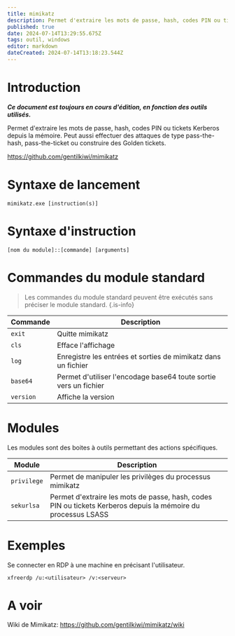 ```yaml
---
title: mimikatz
description: Permet d'extraire les mots de passe, hash, codes PIN ou tickets Kerberos depuis la mémoire. Peut aussi effectuer des attaques de type pass-the-hash, pass-the-ticket ou construire des Golden tickets.
published: true
date: 2024-07-14T13:29:55.675Z
tags: outil, windows
editor: markdown
dateCreated: 2024-07-14T13:18:23.544Z
---
```


# Introduction

***Ce document est toujours en cours d'édition, en fonction des outils utilisés.***

Permet d'extraire les mots de passe, hash, codes PIN ou tickets Kerberos depuis la mémoire. Peut aussi effectuer des attaques de type pass-the-hash, pass-the-ticket ou construire des Golden tickets.

https://github.com/gentilkiwi/mimikatz

# Syntaxe de lancement

`mimikatz.exe [instruction(s)]`

# Syntaxe d'instruction

`[nom du module]::[commande] [arguments]`

# Commandes du module standard

> Les commandes du module standard peuvent être exécutés sans préciser le module standard.
{.is-info}

| Commande             | Description                               |
| ------------------ | ----------------------------------------- |
| `exit`     | Quitte mimikatz                  |
| `cls` | Efface l'affichage          |
| `log`    | Enregistre les entrées et sorties de mimikatz dans un fichier |
| `base64`    | Permet d'utiliser l'encodage base64 toute sortie vers un fichier |
| `version`    | Affiche la version |

# Modules

Les modules sont des boites à outils permettant des actions spécifiques.

| Module             | Description                               |
| ------------------ | ----------------------------------------- |
| `privilege`     | Permet de manipuler les privilèges du processus mimikatz                 |
| `sekurlsa` | Permet d'extraire les mots de passe, hash, codes PIN ou tickets Kerberos depuis la mémoire du processus LSASS          |

# Exemples

Se connecter en RDP à une machine en précisant l'utilisateur.

`xfreerdp /u:<utilisateur> /v:<serveur>`

# A voir

Wiki de Mimikatz:
https://github.com/gentilkiwi/mimikatz/wiki
